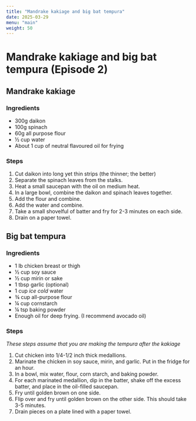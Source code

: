 ```yaml
---
title: "Mandrake kakiage and big bat tempura"
date: 2025-03-29
menu: "main"
weight: 50
---
```


# Mandrake kakiage and big bat tempura (Episode 2)

## Mandrake kakiage

### Ingredients
- 300g daikon
- 100g spinach
- 60g all purpose flour
- ½ cup water
- About 1 cup of neutral flavoured oil for frying

### Steps
1. Cut daikon into long yet thin strips (the thinner; the better)
2. Separate the spinach leaves from the stalks.
3. Heat a small saucepan with the oil on medium heat.
3. In a large bowl, combine the daikon and spinach leaves together.
4. Add the flour and combine.
5. Add the water and combine.
6. Take a small shovelful of batter and fry for 2-3 minutes on each side.
7. Drain on a paper towel.


## Big bat tempura

### Ingredients
- 1 lb chicken breast or thigh
- ½ cup soy sauce
- ½ cup mirin or sake
- 1 tbsp garlic (optional)
- 1 cup *ice cold* water
- ¾ cup all-purpose flour
- ¼ cup cornstarch
- ¼ tsp baking powder
- Enough oil for deep frying. (I recommend avocado oil)

### Steps
*These steps assume that you are making the tempura after the kakiage*

1. Cut chicken into 1/4-1/2 inch thick medallions.
2. Marinate the chicken in soy sauce, mirin, and garlic. Put in the fridge for an hour.
3. In a bowl, mix water, flour, corn starch, and baking powder.
4. For each marinated medallion, dip in the batter, shake off the excess batter, and place in the oil-filled saucepan.
5. Fry until golden brown on one side.
6. Flip over and fry until golden brown on the other side. This should take 3-5 minutes.
7. Drain pieces on a plate lined with a paper towel.